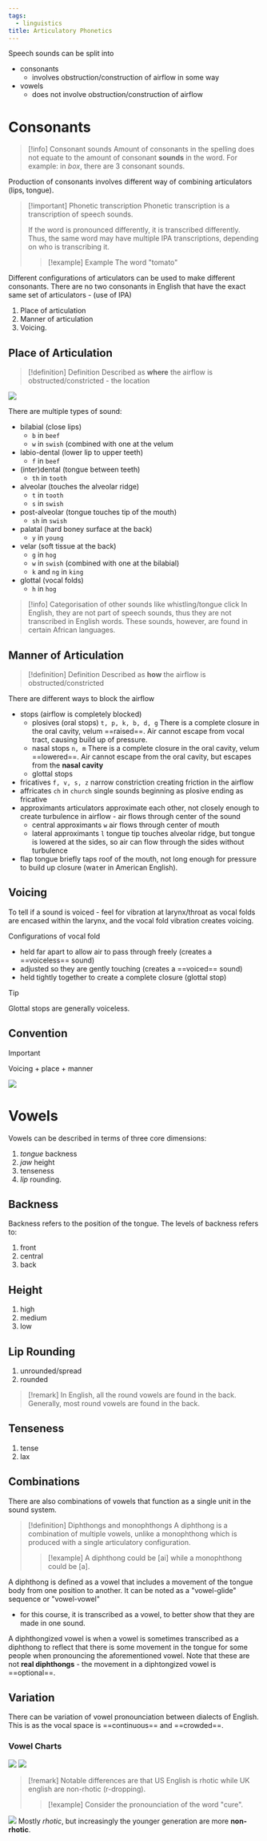 ```yaml
---
tags:
  - linguistics
title: Articulatory Phonetics
---
```

Speech sounds can be split into 
- consonants
	- involves obstruction/construction of airflow in some way
- vowels
	- does not involve obstruction/construction of airflow

# Consonants

> [!info] Consonant sounds
> Amount of consonants in the spelling does not equate to the amount of consonant **sounds** in the word. For example: in _box_, there are 3 consonant sounds.

Production of consonants involves different way of combining articulators (lips, tongue).

> [!important] Phonetic transcription
> Phonetic transcription is a transcription of speech sounds.
> 
> If the word is pronounced differently, it is transcribed differently. Thus, the same word may have multiple IPA transcriptions, depending on who is transcribing it.
> > [!example] Example
> > The word "tomato"

Different configurations of articulators can be used to make different consonants. There are no two consonants in English that have the exact same set of articulators - (use of IPA)
1. Place of articulation
2. Manner of articulation
3. Voicing.

## Place of Articulation

> [!definition] Definition
> Described as **where** the airflow is obstructed/constricted - the location

![](media/Pasted%20image%2020240829064725.png)

There are multiple types of sound:
- bilabial (close lips)
	- `b` in `beef`
	- `w` in `swish` (combined with one at the velum
- labio-dental (lower lip to upper teeth)
	- `f` in `beef`
- (inter)dental (tongue between teeth)
	- `th` in `tooth`
- alveolar  (touches the alveolar ridge)
	- `t` in `tooth`
	- `s` in `swish`
- post-alveolar (tongue touches tip of the mouth) 
	- `sh` in `swish`
- palatal (hard boney surface at the back)
	- `y` in `young`
- velar (soft tissue at the back)
	- `g` in `hog`
	- `w` in `swish` (combined with one at the bilabial)
	- `k` and `ng` in `king`
- glottal (vocal folds)
	- `h` in `hog`

> [!info] Categorisation of other sounds like whistling/tongue click
> In English, they are not part of speech sounds, thus they are not transcribed in English words. These sounds, however, are found in certain African languages.

## Manner of Articulation

> [!definition] Definition
> Described as **how** the airflow is obstructed/constricted

There are different ways to block the airflow
- stops (airflow is completely blocked)
	- plosives (oral stops) `t, p, k, b, d, g`
	  There is a complete closure in the oral cavity, velum ==raised==. Air cannot escape from vocal tract, causing build up of pressure.
	- nasal stops `n, m`
	  There is a complete closure in the oral cavity, velum ==lowered==. Air cannot escape from the oral cavity, but escapes from the **nasal cavity**
	- glottal stops
- fricatives `f, v, s, z`
  narrow constriction creating friction in the airflow
- affricates `ch` in `church`
  single sounds beginning as plosive ending as fricative
- approximants
  articulators approximate each other, not closely enough to create turbulence in airflow - air flows through center of the sound 
  - central approximants `w`
	air flows through center of mouth
  - lateral approximants `l`
	tongue tip touches alveolar ridge, but tongue is lowered at the sides, so air can flow through the sides without turbulence
- flap
  tongue briefly taps roof of the mouth, not long enough for pressure to build up closure (wa`t`er in American English).

## Voicing

To tell if a sound is voiced - feel for vibration at larynx/throat as vocal folds are encased within the larynx, and the vocal fold vibration creates voicing.

Configurations of vocal fold
- held far apart to allow air to pass through freely (creates a ==voiceless== sound)
- adjusted so they are gently touching (creates a ==voiced== sound)
- held tightly together to create a complete closure (glottal stop)

> [!tip]
> Glottal stops are generally voiceless.
## Convention

> [!important]
> Voicing + place + manner

![](media/annotatedconsonants.svg)
# Vowels

Vowels can be described in terms of three core dimensions:
1. _tongue_ backness 
2. _jaw_ height
3. tenseness
4. _lip_ rounding.
## Backness

Backness refers to the position of the tongue. The levels of backness refers to:
1. front
2. central
3. back
## Height

1. high
2. medium
3. low
## Lip Rounding

1. unrounded/spread
2. rounded

> [!remark]
> In English, all the round vowels are found in the back. Generally, most round vowels are found in the back.

## Tenseness

1. tense
2. lax
## Combinations

There are also combinations of vowels that function as a single unit in the sound system.

> [!definition] Diphthongs and monophthongs
> A diphthong is a combination of multiple vowels, unlike a monophthong which is produced with a single articulatory configuration.
> 
> > [!example]
> > A diphthong could be [ai] while a monophthong could be [a].

A diphthong is defined as a vowel that includes a movement of the tongue body from one position to another. It can be noted as a "vowel-glide" sequence or "vowel-vowel"
- for this course, it is transcribed as a vowel, to better show that they are made in one sound.

A diphthongized vowel is when a vowel is sometimes transcribed as a diphthong to reflect that there is some movement in the tongue for some people when pronouncing the aforementioned vowel. 
Note that these are not **real diphthongs** - the movement in a diphtongized vowel is ==optional==.

## Variation

There can be variation of vowel pronounciation between dialects of English. This is as the vocal space is ==continuous== and ==crowded==.

### Vowel Charts

![](media/Pasted%20image%2020240827111955.png)
![](media/Pasted%20image%2020240827112426.png)
> [!remark]
> Notable differences are that US English is rhotic while UK english are non-rhotic (r-dropping).
> > [!example]
> > Consider the pronounciation of the word "cure".

![](media/Pasted%20image%2020240827112700.png)
Mostly _rhotic_, but increasingly the younger generation are more **non-rhotic**.